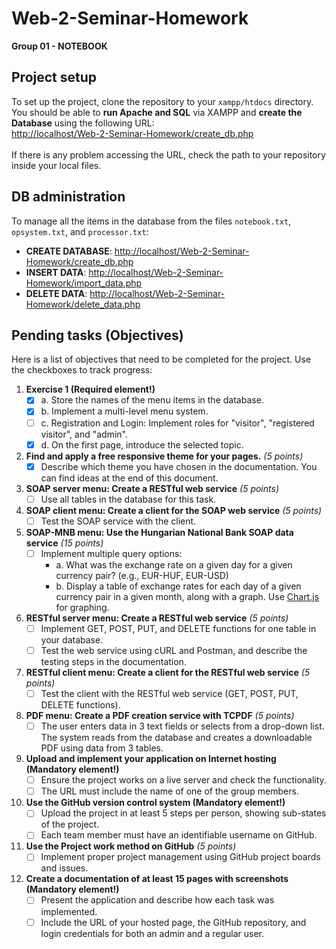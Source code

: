 # Web-2-Seminar-Homework
**Group 01 - NOTEBOOK**

## Project setup
To set up the project, clone the repository to your `xampp/htdocs` directory.<br>
You should be able to **run Apache and SQL** via XAMPP and **create the Database** using the following URL:<br>
[http://localhost/Web-2-Seminar-Homework/create_db.php](http://localhost/Web-2-Seminar-Homework/create_db.php)<br>
<br>
If there is any problem accessing the URL, check the path to your repository inside your local files.<br>

## DB administration
To manage all the items in the database from the files `notebook.txt`, `opsystem.txt`, and `processor.txt`:
- **CREATE DATABASE**: [http://localhost/Web-2-Seminar-Homework/create_db.php](http://localhost/Web-2-Seminar-Homework/create_db.php)
- **INSERT DATA**: [http://localhost/Web-2-Seminar-Homework/import_data.php](http://localhost/Web-2-Seminar-Homework/import_data.php)
- **DELETE DATA**: [http://localhost/Web-2-Seminar-Homework/delete_data.php](http://localhost/Web-2-Seminar-Homework/delete_data.php)

## Pending tasks (Objectives)
Here is a list of objectives that need to be completed for the project. Use the checkboxes to track progress:

1. **Exercise 1 (Required element!)**
    - [x] a. Store the names of the menu items in the database.
    - [x] b. Implement a multi-level menu system.
    - [ ] c. Registration and Login: Implement roles for "visitor", "registered visitor", and "admin".
    - [x] d. On the first page, introduce the selected topic.

2. **Find and apply a free responsive theme for your pages.** *(5 points)*
    - [x] Describe which theme you have chosen in the documentation. You can find ideas at the end of this document.

3. **SOAP server menu: Create a RESTful web service** *(5 points)*
    - [ ] Use all tables in the database for this task.

4. **SOAP client menu: Create a client for the SOAP web service** *(5 points)*
    - [ ] Test the SOAP service with the client.

5. **SOAP-MNB menu: Use the Hungarian National Bank SOAP data service** *(15 points)*
    - [ ] Implement multiple query options:
        - a. What was the exchange rate on a given day for a given currency pair? (e.g., EUR-HUF, EUR-USD)
        - b. Display a table of exchange rates for each day of a given currency pair in a given month, along with a graph. Use [Chart.js](https://www.chartjs.org/) for graphing.

6. **RESTful server menu: Create a RESTful web service** *(5 points)*
    - [ ] Implement GET, POST, PUT, and DELETE functions for one table in your database.
    - [ ] Test the web service using cURL and Postman, and describe the testing steps in the documentation.

7. **RESTful client menu: Create a client for the RESTful web service** *(5 points)*
    - [ ] Test the client with the RESTful web service (GET, POST, PUT, DELETE functions).

8. **PDF menu: Create a PDF creation service with TCPDF** *(5 points)*
    - [ ] The user enters data in 3 text fields or selects from a drop-down list. The system reads from the database and creates a downloadable PDF using data from 3 tables.

9. **Upload and implement your application on Internet hosting (Mandatory element!)**
    - [ ] Ensure the project works on a live server and check the functionality.
    - [ ] The URL must include the name of one of the group members.

10. **Use the GitHub version control system (Mandatory element!)**
    - [ ] Upload the project in at least 5 steps per person, showing sub-states of the project.
    - [ ] Each team member must have an identifiable username on GitHub.

11. **Use the Project work method on GitHub** *(5 points)*
    - [ ] Implement proper project management using GitHub project boards and issues.

12. **Create a documentation of at least 15 pages with screenshots (Mandatory element!)**
    - [ ] Present the application and describe how each task was implemented.
    - [ ] Include the URL of your hosted page, the GitHub repository, and login credentials for both an admin and a regular user.
